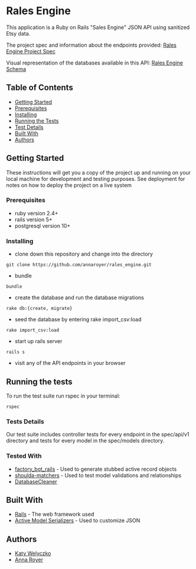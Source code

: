 # Rales Engine

This application is a Ruby on Rails "Sales Engine" JSON API using sanitized Etsy data. 

The project spec and information about the endpoints provided: 
[Rales Engine Project Spec](http://backend.turing.io/module3/projects/rails_engine#technical-expectations)

Visual representation of the databases available in this API:
[Rales Engine Schema](http://ondras.zarovi.cz/sql/demo/?keyword=rales-engine)

## Table of Contents
- [Getting Started](#getting-started)
- [Prerequisites](#prerequisites)
- [Installing](#installing)
- [Running the Tests](#running-the-tests)
- [Test Details](#tests-details)
- [Built With](#built-with)
- [Authors](#authors)

## Getting Started

These instructions will get you a copy of the project up and running on your local machine for development and testing purposes. See deployment for notes on how to deploy the project on a live system

### Prerequisites

* ruby version 2.4+
* rails version 5+
* postgresql version 10+

### Installing

* clone down this repository and change into the directory
```
git clone https://github.com/annaroyer/rales_engine.git
```
* bundle
```
bundle
```
* create the database and run the database migrations
```
rake db:{create, migrate}
```
* seed the database by entering rake import_csv:load
```
rake import_csv:load
```
* start up rails server
```
rails s
```
* visit any of the API endpoints in your browser

## Running the tests

To run the test suite run rspec in your terminal:

```
rspec
```

### Tests Details

Our test suite includes controller tests for every endpoint in the spec/api/v1 directory and tests for every model in the spec/models directory.

### Tested With

* [factory_bot_rails](https://github.com/thoughtbot/factory_bot_rails) - Used to generate stubbed active record objects
* [shoulda-matchers](https://github.com/thoughtbot/shoulda-matchers) - Used to test model validations and relationships
* [DatabaseCleaner](https://github.com/DatabaseCleaner/database_cleaner)

## Built With

* [Rails](http://rubyonrails.org/) - The web framework used
* [Active Model Serializers](https://github.com/rails-api/active_model_serializers/tree/0-10-stable) - Used to customize JSON

## Authors

* [Katy Welyczko](https://github.com/katyjane8)
* [Anna Royer](https://github.com/annaroyer)
